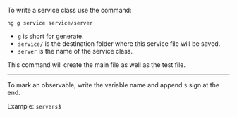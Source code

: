 To write a service class use the command:

```shell
ng g service service/server
```

- `g` is short for generate.
- `service/` is the destination folder where this service file will be saved.
- `server` is the name of the service class.

This command will create the main file as well as the test file.

---

To mark an observable, write the variable name and append `$` sign at the end.

Example: `servers$`